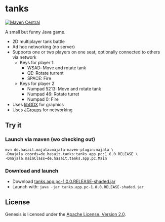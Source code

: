 tanks
=====

[![Maven Central](https://img.shields.io/maven-central/v/de.hasait.tanks/tanks.app.pc.svg?label=Maven%20Central)](http://search.maven.org/#search%7Cga%7C1%7Cg%3A%22de.hasait.tanks%22%20AND%20a%3A%22tanks.app.pc%22)

A small but funny Java game.

* 2D multiplayer tank battle
* Ad hoc networking (no server)
* Supports one or two players on one seat, optionally connected to others via network
    * Keys for player 1
        * WSAD: Move and rotate tank
        * QE: Rotate turrent
        * SPACE: Fire
    * Keys for player 2
        * Numpad 5213: Move and rotate tank
        * Numpad 46: Rotate turret
        * Numpad 0: Fire
* Uses [libGDX](http://libgdx.badlogicgames.com/) for graphics
* Uses [JGroups](http://www.jgroups.org/) for networking

## Try it

### Launch via maven (wo checking out)

    mvn de.hasait.majala:majala-maven-plugin:majala \
    -Dmajala.coords=de.hasait.tanks:tanks.app.pc:1.0.0.RELEASE \
    -Dmajala.mainClass=de.hasait.tanks.app.pc.Main

### Download and launch

* Download [tanks.app.pc-1.0.0.RELEASE-shaded.jar](https://repo1.maven.org/maven2/de/hasait/tanks/tanks.app.pc/1.0.0.RELEASE/tanks.app.pc-1.0.0.RELEASE-shaded.jar
)
* Launch with: `java -jar tanks.app.pc-1.0.0.RELEASE-shaded.jar`

## License
Genesis is licensed under the [Apache License, Version 2.0](http://www.apache.org/licenses/LICENSE-2.0).
